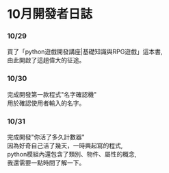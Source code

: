 # 10月開發者日誌  
### 10/29
買了「python遊戲開發講座|基礎知識與RPG遊戲」這本書,  
由此開啟了這趟偉大的征途。　　

### 10/30
完成開發第一款程式"名字確認機"  
用於確認使用者輸入的名字。　　

### 10/31
完成開發"你活了多久計數器"  
因為好奇自己活了幾天，一時興起寫的程式,  
python模組內還包含了類別、物件、屬性的概念,  
我還需要一點時間了解一下。
